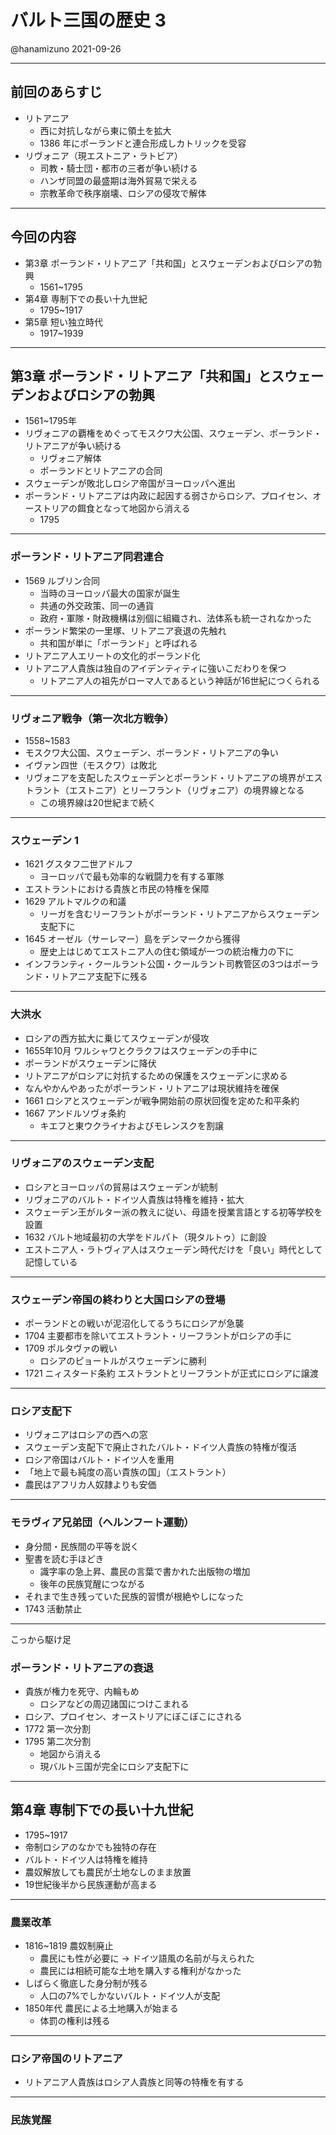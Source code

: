 # バルト三国の歴史 3

@hanamizuno
2021-09-26

---

## 前回のあらすじ

- リトアニア
  - 西に対抗しながら東に領土を拡大
  - 1386 年にポーランドと連合形成しカトリックを受容
- リヴォニア（現エストニア・ラトビア）
  - 司教・騎士団・都市の三者が争い続ける
  - ハンザ同盟の最盛期は海外貿易で栄える
  - 宗教革命で秩序崩壊、ロシアの侵攻で解体

---

## 今回の内容

- 第3章 ポーランド・リトアニア「共和国」とスウェーデンおよびロシアの勃興
  - 1561~1795
- 第4章 専制下での長い十九世紀
  - 1795~1917
- 第5章 短い独立時代
  - 1917~1939

---

## 第3章 ポーランド・リトアニア「共和国」とスウェーデンおよびロシアの勃興
- 1561~1795年
- リヴォニアの覇権をめぐってモスクワ大公国、スウェーデン、ポーランド・リトアニアが争い続ける
  - リヴォニア解体
  - ポーランドとリトアニアの合同
- スウェーデンが敗北しロシア帝国がヨーロッパへ進出
- ポーランド・リトアニアは内政に起因する弱さからロシア、プロイセン、オーストリアの餌食となって地図から消える
  - 1795

---

### ポーランド・リトアニア同君連合
- 1569 ルブリン合同
  - 当時のヨーロッパ最大の国家が誕生
  - 共通の外交政策、同一の通貨
  - 政府・軍隊・財政機構は別個に組織され、法体系も統一されなかった
- ポーランド繁栄の一里塚、リトアニア衰退の先触れ
  - 共和国が単に「ポーランド」と呼ばれる
- リトアニア人エリートの文化的ポーランド化
- リトアニア人貴族は独自のアイデンティティに強いこだわりを保つ
  - リトアニア人の祖先がローマ人であるという神話が16世紀につくられる

---

### リヴォニア戦争（第一次北方戦争）
- 1558~1583
- モスクワ大公国、スウェーデン、ポーランド・リトアニアの争い
- イヴァン四世（モスクワ）は敗北
- リヴォニアを支配したスウェーデンとポーランド・リトアニアの境界がエストラント（エストニア）とリーフラント（リヴォニア）の境界線となる
  - この境界線は20世紀まで続く

---

### スウェーデン 1
- 1621 グスタフ二世アドルフ
  - ヨーロッパで最も効率的な戦闘力を有する軍隊
- エストラントにおける貴族と市民の特権を保障
- 1629 アルトマルクの和議
  - リーガを含むリーフラントがポーランド・リトアニアからスウェーデン支配下に
- 1645 オーゼル（サーレマー）島をデンマークから獲得
  - 歴史上はじめてエストニア人の住む領域が一つの統治権力の下に
- インフランティ・クールラント公国・クールラント司教管区の3つはポーランド・リトアニア支配下に残る

---

### 大洪水
- ロシアの西方拡大に乗じてスウェーデンが侵攻
- 1655年10月 ワルシャワとクラクフはスウェーデンの手中に
- ポーランドがスウェーデンに降伏
- リトアニアがロシアに対抗するための保護をスウェーデンに求める
- なんやかんやあったがポーランド・リトアニアは現状維持を確保
- 1661 ロシアとスウェーデンが戦争開始前の原状回復を定めた和平条約
- 1667 アンドルソヴォ条約
  - キエフと東ウクライナおよびモレンスクを割譲

---

### リヴォニアのスウェーデン支配
- ロシアとヨーロッパの貿易はスウェーデンが統制
- リヴォニアのバルト・ドイツ人貴族は特権を維持・拡大
- スウェーデン王がルター派の教えに従い、母語を授業言語とする初等学校を設置
- 1632 バルト地域最初の大学をドルパト（現タルトゥ）に創設
- エストニア人・ラトヴィア人はスウェーデン時代だけを「良い」時代として記憶している

---

### スウェーデン帝国の終わりと大国ロシアの登場
- ポーランドとの戦いが泥沼化してるうちにロシアが急襲
- 1704 主要都市を除いてエストラント・リーフラントがロシアの手に
- 1709 ポルタヴァの戦い
  - ロシアのピョートルがスウェーデンに勝利
- 1721 ニィスタード条約 エストラントとリーフラントが正式にロシアに譲渡

---

### ロシア支配下
- リヴォニアはロシアの西への窓
- スウェーデン支配下で廃止されたバルト・ドイツ人貴族の特権が復活
- ロシア帝国はバルト・ドイツ人を重用
- 「地上で最も純度の高い貴族の国」（エストラント）
- 農民はアフリカ人奴隷よりも安価

---

### モラヴィア兄弟団（ヘルンフート運動）
- 身分間・民族間の平等を説く
- 聖書を読む手ほどき
  - 識字率の急上昇、農民の言葉で書かれた出版物の増加
  - 後年の民族覚醒につながる
- それまで生き残っていた民族的習慣が根絶やしになった
- 1743 活動禁止

---
こっから駆け足

### ポーランド・リトアニアの衰退
- 貴族が権力を死守、内輪もめ
  - ロシアなどの周辺諸国につけこまれる
- ロシア、プロイセン、オーストリアにぼこぼこにされる
- 1772 第一次分割
- 1795 第二次分割
  - 地図から消える
  - 現バルト三国が完全にロシア支配下に

---

## 第4章 専制下での長い十九世紀
- 1795~1917
- 帝制ロシアのなかでも独特の存在
- バルト・ドイツ人は特権を維持
- 農奴解放しても農民が土地なしのまま放置
- 19世紀後半から民族運動が高まる

---

### 農業改革
- 1816~1819 農奴制廃止
  - 農民にも性が必要に -> ドイツ語風の名前が与えられた
  - 農民には相続可能な土地を購入する権利がなかった
- しばらく徹底した身分制が残る
  - 人口の7%でしかないバルト・ドイツ人が支配
- 1850年代 農民による土地購入が始まる
  - 体罰の権利は残る

---

### ロシア帝国のリトアニア
- リトアニア人貴族はロシア人貴族と同等の特権を有する

---

### 民族覚醒
